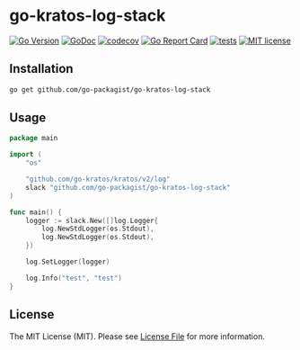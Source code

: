 # go-kratos-log-stack

[![Go Version](https://badgen.net/github/release/go-packagist/go-kratos-log-stack/stable)](https://github.com/go-packagist/go-kratos-log-stack/releases)
[![GoDoc](https://pkg.go.dev/badge/github.com/go-packagist/go-kratos-log-stack)](https://pkg.go.dev/github.com/go-packagist/go-kratos-log-stack)
[![codecov](https://codecov.io/gh/go-packagist/go-kratos-log-stack/branch/master/graph/badge.svg?token=5TWGQ9DIRU)](https://codecov.io/gh/go-packagist/go-kratos-log-stack)
[![Go Report Card](https://goreportcard.com/badge/github.com/go-packagist/go-kratos-log-stack)](https://goreportcard.com/report/github.com/go-packagist/go-kratos-log-stack)
[![tests](https://github.com/go-packagist/go-kratos-log-stack/actions/workflows/go.yml/badge.svg)](https://github.com/go-packagist/go-kratos-log-stack/actions/workflows/go.yml)
[![MIT license](https://img.shields.io/badge/license-MIT-brightgreen.svg)](https://opensource.org/licenses/MIT)

## Installation

```bash
go get github.com/go-packagist/go-kratos-log-stack
```

## Usage

```go
package main

import (
	"os"

	"github.com/go-kratos/kratos/v2/log"
	slack "github.com/go-packagist/go-kratos-log-stack"
)

func main() {
	logger := slack.New([]log.Logger{
		log.NewStdLogger(os.Stdout),
		log.NewStdLogger(os.Stdout),
	})

	log.SetLogger(logger)

	log.Info("test", "test")
}

```

## License

The MIT License (MIT). Please see [License File](LICENSE) for more information.